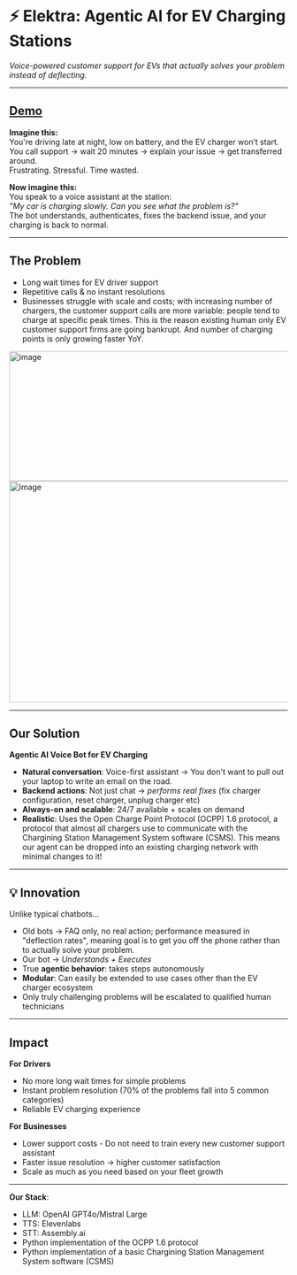# ⚡ Elektra: Agentic AI for EV Charging Stations
*Voice-powered customer support for EVs that actually solves your problem instead of deflecting.*

---

## [Demo](https://drive.google.com/file/d/1_QSPxTTS5O9LacqaLjwicHFwNQkoGAah/view?usp=sharing)


**Imagine this:**  
You're driving late at night, low on battery, and the EV charger won’t start.  
You call support → wait 20 minutes → explain your issue → get transferred around.  
Frustrating. Stressful. Time wasted.  

**Now imagine this:**  
You speak to a voice assistant at the station:  
*"My car is charging slowly. Can you see what the problem is?"*  
The bot understands, authenticates, fixes the backend issue, and your charging is back to normal.  

---

## The Problem
- Long wait times for EV driver support  
- Repetitive calls & no instant resolutions  
- Businesses struggle with scale and costs; with increasing number of chargers, the customer support calls are more variable: people tend to charge at specific peak times. This is the reason existing human only EV customer support firms are going bankrupt. And number of charging points is only growing faster YoY.
<img width="574" height="235" alt="image" src="https://github.com/user-attachments/assets/6eb61e32-cf22-425d-b7f5-32dad9563e09" />
<img width="598" height="400" alt="image" src="https://github.com/user-attachments/assets/9614b2f9-562a-416b-89b1-d68c1cc17424" />



---

## Our Solution
**Agentic AI Voice Bot for EV Charging**  
- **Natural conversation**: Voice-first assistant -> You don't want to pull out your laptop to write an email on the road.
- **Backend actions**: Not just chat → *performs real fixes* (fix charger configuration, reset charger, unplug charger etc)  
- **Always-on and scalable**: 24/7 available + scales on demand
- **Realistic**: Uses the Open Charge Point Protocol (OCPP) 1.6 protocol, a protocol that almost all chargers use to communicate with the Chargining Station Management System software (CSMS). This means our agent can be dropped into an existing charging network with minimal changes to it!

---

## 💡 Innovation
Unlike typical chatbots…  
- Old bots → FAQ only, no real action; performance measured in "deflection rates", meaning goal is to get you off the phone rather than to actually solve your problem.
- Our bot → *Understands + Executes*  
- True **agentic behavior**: takes steps autonomously  
- **Modular**: Can easily be extended to use cases other than the EV charger ecosystem
- Only truly challenging problems will be escalated to qualified human technicians
---

## Impact
**For Drivers**  
- No more long wait times for simple problems
- Instant problem resolution (70% of the problems fall into 5 common categories)
- Reliable EV charging experience  

**For Businesses**  
- Lower support costs - Do not need to train every new customer support assistant
- Faster issue resolution → higher customer satisfaction  
- Scale as much as you need based on your fleet growth

---

**Our Stack**:
- LLM: OpenAI GPT4o/Mistral Large
- TTS: Elevenlabs
- STT: Assembly.ai
- Python implementation of the OCPP 1.6 protocol
- Python implementation of a basic Chargining Station Management System software (CSMS)
